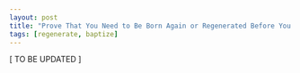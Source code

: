 ```yaml
---
layout: post
title: "Prove That You Need to Be Born Again or Regenerated Before You Are Baptized"
tags: [regenerate, baptize]
---
```


\[ TO BE UPDATED \]
